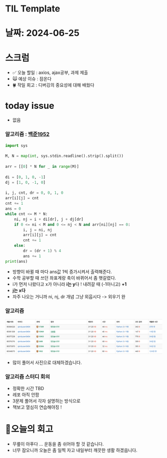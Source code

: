 # TIL Template

# 날짜: 2024-06-25

# 스크럼
- ✅ 오늘 할일 : axios, ajax공부, 과제 제출
- 🙀 예상 이슈 : 잠온다
- 🍀 작일 회고 : 디버깅의 중요성에 대해 배웠다

# today issue
- 없음

### 알고리즘 : [백준1952](https://www.acmicpc.net/problem/1952)
``` python
import sys

M, N = map(int, sys.stdin.readline().strip().split())

arr = [[0] * N for _ in range(M)]

di = [0, 1, 0, -1]
dj = [1, 0, -1, 0]

i, j, cnt, dr = 0, 0, 1, 0
arr[i][j] = cnt
cnt += 1
ans = 0
while cnt <= M * N:
    ni, nj = i + di[dr], j + dj[dr]
    if 0 <= ni < M and 0 <= nj < N and arr[ni][nj] == 0:
        i, j = ni, nj
        arr[i][j] = cnt
        cnt += 1
    else:
        dr = (dr + 1) % 4
        ans += 1
print(ans)
```
- 방향이 바뀔 때 마다 ans값 1씩 증가시켜서 출력해준다.
- 수학 공부할 때 쓰던 좌표계랑 축이 바뀌어서 좀 햇갈렸다.
- i가 먼저 나왔다고 x가 아니라 **i는 y**다 ! 내려갈 때 (-1아니고) **+1**
- **j는 x다**
- 자주 나오는 거니까 ni, nj, dr 개념 그냥 외웁시다 -> 외우기 완

### 알고리즘
![alt text](image.png)
- 많이 풀어서 사진으로 대체하겠습니다.

### 알고리즘 스터디 회의
- 정확한 시간 TBD
- 레포 아직 안팜
- 3문제 풀어서 각자 설명하는 방식으로
- 책보고 열심히 연습해야징 !



# 🎱오늘의 회고
- 무릎이 아푸다 ... 운동을 좀 쉬어야 할 것 같습니다.
- 너무 잠오니까 오늘은 좀 일찍 자고 내일부터 깨끗한 생활 하겠읍니다.

